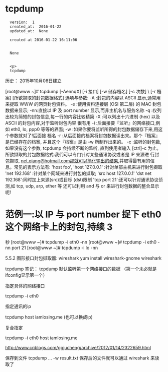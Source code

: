 
  # tcpdump

      version:  1
      created_at:  2016-01-22
      updated_at:  None

      created at 2016-01-22 16:11:06 


      None


      <p>
      tcpdump
历史：
2015年10月08日建立

[root@www ~]# tcpdump [-AennqX] [-i 接口] [-w 储存档名] [-c 次数] \ 
[-r 档案] [所欲撷取的封包数据格式] 
选项与参数: 
-A :封包的内容以 ASCII 显示,通常用来捉取 WWW 的网页封包资料。 
-e :使用资料连接层 (OSI 第二层) 的 MAC 封包数据来显示; 
-nn:直接以 IP 及 port number 显示,而非主机名与服务名称 
-q :仅列出较为简短的封包信息,每一行的内容比较精简 
-X :可以列出十六进制 (hex) 以及 ASCII 的封包内容,对于监听封包内容 
很有用 
-i :后面接要『监听』的网络接口,例如 eth0, lo, ppp0 等等的界面; 
-w :如果你要将监听所得的封包数据储存下来,用这个参数就对了!后面接 
档名 
-r :从后面接的档案将封包数据读出来。那个『档案』是已经存在的档案, 
并且这个『档案』是由 -w 所制作出来的。 
-c :监听的封包数,如果没有这个参数, tcpdump 会持续不断的监听, 
直到使用者输入 [ctrl]-c 为止。 
所欲撷取的封包数据格式:我们可以专门针对某些通讯协议或者是 IP 来源进 
行封包撷取, 
net.qiang@hotmail.com那就可以简化输出的结果,并取得最有用的信息。常见的表示方法有: 
'host foo', 'host 127.0.0.1' :针对单部主机来进行封包撷取 
'net 192.168' :针对某个网域来进行封包的撷取; 
'src host 127.0.0.1' 'dst net 192.168':同时加上来源(src)或目标 
(dst)限制 
'tcp port 21':还可以针对通讯协议侦测,如 tcp, udp, arp, ether 等 
还可以利用 and 与 or 来进行封包数据的整合显示呢! 
# 范例一:以 IP 与 port number 捉下 eth0 这个网络卡上的封包,持续 3 
秒 
[root@www ~]# tcpdump -i eth0 -nn 
[root@www ~]# tcpdump -i eth0 -nn port 21 
[root@www ~]# tcpdump -i lo -nn 

5.5.2 图形接口封包撷取器: wireshark
yum install wireshark-gnome wireshark

tcpdump 笔记：
tcpdump 默认监听第一个网络接口的数据 （第一个未必就是ifconfig显示第一个） 

指定具体的网络接口

tcpdump -i eth0

指定通讯的ip

tcpdump host iamlosing.me (也可以换成ip)


复合指定

tcpdump -i eth0 host iamlosing.me

http://www.cnblogs.com/ggjucheng/archive/2012/01/14/2322659.html

保存到文件
tcpdump ...   -w result.txt
保存后的文件就可以通过  wireshark 来读取了
      </p>

  
